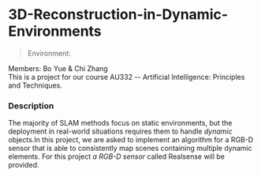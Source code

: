 # 3D-Reconstruction-in-Dynamic-Environments
> Environment: 

Members: Bo Yue & Chi Zhang  
This is a project for our course AU332 -- Artificial Intelligence: Principles and Techniques. 

### Description
The majority of SLAM methods focus on static environments, but the deployment in real-world situations requires them to handle _dynamic_ objects.In this project, we are asked to implement an algorithm for a RGB-D sensor that is able to consistently map scenes containing multiple dynamic elements. For this project _a RGB-D sensor_ called Realsense will be provided.

